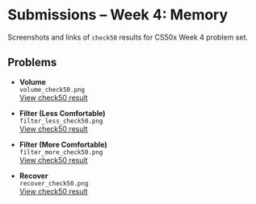 # Submissions – Week 4: Memory

Screenshots and links of `check50` results for CS50x Week 4 problem set.

## Problems

- **Volume**  
  `volume_check50.png`  
  [View check50 result](https://submit.cs50.io/check50/37d07856c33a0e23cbfa97f3cd7e9f17b6dc6fec)

- **Filter (Less Comfortable)**  
  `filter_less_check50.png`  
  [View check50 result]()

- **Filter (More Comfortable)**  
  `filter_more_check50.png`  
  [View check50 result]()
  
- **Recover**  
  `recover_check50.png`  
  [View check50 result]()

